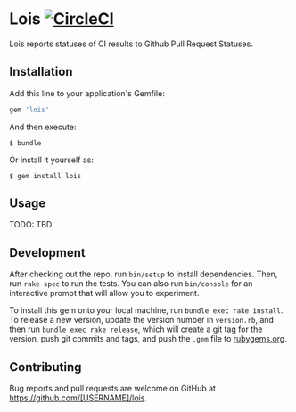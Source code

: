 # Lois [![CircleCI](https://circleci.com/gh/ketiko/lois.svg?style=svg)](https://circleci.com/gh/ketiko/lois)

Lois reports statuses of CI results to Github Pull Request Statuses.

## Installation

Add this line to your application's Gemfile:

```ruby
gem 'lois'
```

And then execute:

    $ bundle

Or install it yourself as:

    $ gem install lois

## Usage

TODO: TBD

## Development

After checking out the repo, run `bin/setup` to install dependencies. Then, run `rake spec` to run the tests. You can also run `bin/console` for an interactive prompt that will allow you to experiment.

To install this gem onto your local machine, run `bundle exec rake install`. To release a new version, update the version number in `version.rb`, and then run `bundle exec rake release`, which will create a git tag for the version, push git commits and tags, and push the `.gem` file to [rubygems.org](https://rubygems.org).

## Contributing

Bug reports and pull requests are welcome on GitHub at https://github.com/[USERNAME]/lois.

